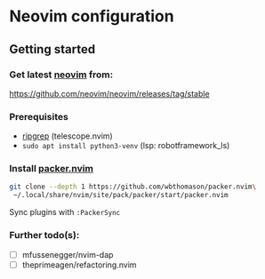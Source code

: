 # Neovim configuration

## Getting started

### Get latest [neovim](https://github.com/wbthomason/packer.nvim) from:

https://github.com/neovim/neovim/releases/tag/stable

### Prerequisites

- [ripgrep](https://github.com/BurntSushi/ripgrep) (telescope.nvim)
- `sudo apt install python3-venv` (lsp: robotframework_ls)

### Install [packer.nvim](https://github.com/wbthomason/packer.nvim)

``` bash
git clone --depth 1 https://github.com/wbthomason/packer.nvim\
 ~/.local/share/nvim/site/pack/packer/start/packer.nvim
 ```

 Sync plugins with `:PackerSync`

### Further todo(s):

- [ ] mfussenegger/nvim-dap
- [ ] theprimeagen/refactoring.nvim
